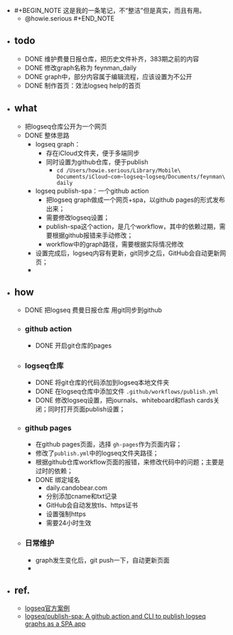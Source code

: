 - #+BEGIN_NOTE
  这是我的一条笔记，不“整洁”但是真实，而且有用。
  - @howie.serious 
  #+END_NOTE
- ## todo
	- DONE 维护费曼日报仓库，把历史文件补齐，383期之前的内容
	- DONE 修改graph名称为 feynman_daily
	- DONE graph中，部分内容属于编辑流程，应该设置为不公开
	- DONE 制作首页：效法logseq help的首页
- ## what
	- 把logseq仓库公开为一个网页
	- DONE 整体思路
		- logseq graph：
			- 存在iCloud文件夹，便于多端同步
			- 同时设置为github仓库，便于publish
				- `cd /Users/howie.serious/Library/Mobile\ Documents/iCloud~com~logseq~logseq/Documents/feynman\ daily`
		- logseq publish-spa：一个github action
			- 把logseq graph做成一个网页+spa，以github pages的形式发布出来；
			- 需要修改logseq设置；
			- publish-spa这个action，是几个workflow，其中的依赖过期，需要根据github报错来手动修改；
			- workflow中的graph路径，需要根据实际情况修改
		- 设置完成后，logseq内容有更新，git同步之后，GitHub会自动更新网页；
		-
- ## how
	- DONE 把logseq 费曼日报仓库 用git同步到github
	- ### github action
		- DONE 开启git仓库的pages
	- ### logseq仓库
		- DONE 将git仓库的代码添加到logseq本地文件夹
		- DONE 在logseq仓库中添加文件 `.github/workflows/publish.yml`
		- DONE 修改logseq设置，把journals、whiteboard和flash cards关闭；同时打开页面publish设置；
	- ### github pages
		- 在github pages页面，选择 `gh-pages`作为页面内容；
		- 修改了`publish.yml`中的logseq文件夹路径；
		- 根据github仓库workflow页面的报错，来修改代码中的问题；主要是过时的依赖；
		- DONE 绑定域名
			- daily.candobear.com
			- 分别添加cname和txt记录
			- GitHub会自动发放tls、https证书
			- 设置强制https
			- 需要24小时生效
	- ### 日常维护
		- graph发生变化后，git push一下，自动更新页面
		-
- ## ref.
	- [logseq官方案例](https://docs.logseq.com/#/page/contents)
	- [logseq/publish-spa: A github action and CLI to publish logseq graphs as a SPA app](https://github.com/logseq/publish-spa)